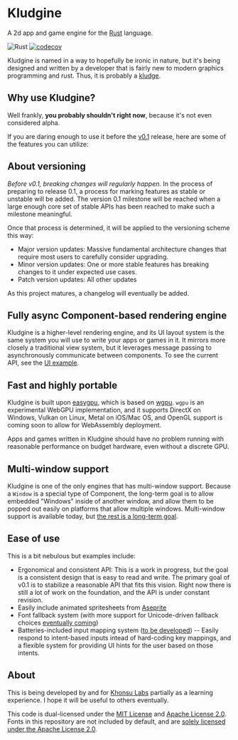 # Kludgine

A 2d app and game engine for the [Rust](https://rust-lang.org/) language.

![Rust](https://github.com/khonsulabs/kludgine/workflows/Tests/badge.svg) [![codecov](https://codecov.io/gh/khonsulabs/kludgine/branch/main/graph/badge.svg)](https://codecov.io/gh/khonsulabs/kludgine)

Kludgine is named in a way to hopefully be ironic in nature, but it's being designed and written by a developer that is fairly new to modern graphics programming and rust. Thus, it is probably a [kludge](https://en.wikipedia.org/wiki/Kludge).

## Why use Kludgine?

Well frankly, **you probably shouldn't right now**, because it's not even considered alpha.

If you are daring enough to use it before the [v0.1](https://github.com/khonsulabs/kludgine/projects/1) release, here are some of the features you can utilize:

## About versioning

_Before v0.1, breaking changes will regularly happen._ In the process of preparing to release 0.1, a process for marking features as stable or unstable will be added. The version 0.1 milestone will be reached when a large enough core set of stable APIs has been reached to make such a milestone meaningful.

Once that process is determined, it will be applied to the versioning scheme this way:

- Major version updates: Massive fundamental architecture changes that require most users to carefully consider upgrading.
- Minor version updates: One or more stable features has breaking changes to it under expected use cases.
- Patch version updates: All other updates

As this project matures, a changelog will eventually be added.

## Fully async Component-based rendering engine

Kludgine is a higher-level rendering engine, and its UI layout system is the same system you will use to write your apps or games in it. It mirrors more closely a traditional view system, but it leverages message passing to asynchronously communicate between components. To see the current API, see the [UI example](./examples/ui.rs).

## Fast and highly portable

Kludgine is built upon [easygpu](https://github.com/khonsulabs/easygpu), which is based on [wgpu](https://lib.rs/wgpu). `wgpu` is an experimental WebGPU implementation, and it supports DirectX on Windows, Vulkan on Linux, Metal on iOS/Mac OS, and OpenGL support is coming soon to allow for WebAssembly deployment.

Apps and games written in Kludgine should have no problem running with reasonable performance on budget hardware, even without a discrete GPU.

## Multi-window support

Kludgine is one of the only engines that has multi-window support. Because a `Window` is a special type of Component, the long-term goal is to allow embedded "Windows" inside of another window, and allow them to be popped out easily on platforms that allow multiple windows. Multi-window support is available today, but [the rest is a long-term goal](https://github.com/khonsulabs/kludgine/issues/29).

## Ease of use

This is a bit nebulous but examples include:

- Ergonomical and consistent API: This is a work in progress, but the goal is a consistent design that is easy to read and write. The primary goal of v0.1 is to stabilize a reasonable API that fits this vision. Right now there is still a lot of work on the foundation, and the API is under constant revision.
- Easily include animated spritesheets from [Aseprite](https://www.aseprite.org)
- Font fallback system (with more support for Unicode-driven fallback choices [eventually coming](https://github.com/khonsulabs/kludgine/issues/28))
- Batteries-included input mapping system ([to be developed](https://github.com/khonsulabs/kludgine/issues/27)) -- Easily respond to intent-based inputs intead of hard-coding key mappings, and a flexible system for providing UI hints for the user based on those intents.

## About

This is being developed by and for [Khonsu Labs](https://khonsulabs.com/) partially as a learning experience. I hope it will be useful to others eventually.

This code is dual-licensed under the [MIT License](./LICENSE-MIT) and [Apache License 2.0](./LICENSE-APACHE). Fonts in this repository are not included by default, and are [solely licensed under the Apache License 2.0](./fonts/README.md).
